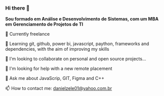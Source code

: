 ### Hi there 👋

**Sou formado em Análise e Desenvolvimento de Sistemas, com um MBA em Gerenciamento de Projetos de TI** 

 🔭 Currently freelance
 
 🌱 Learning git, github, power bi, javascript, paython, frameworks and dependencies, with the aim of improving my skills
 
 👯 I'm looking to collaborate on personal and open source projects...

 🤔 I'm looking for help with a new remote placement
 
 💬 Ask me about JavaScrip, GIT, Figma and C++
 
 📫 How to contact me: danielzele01@yahoo.com.br
